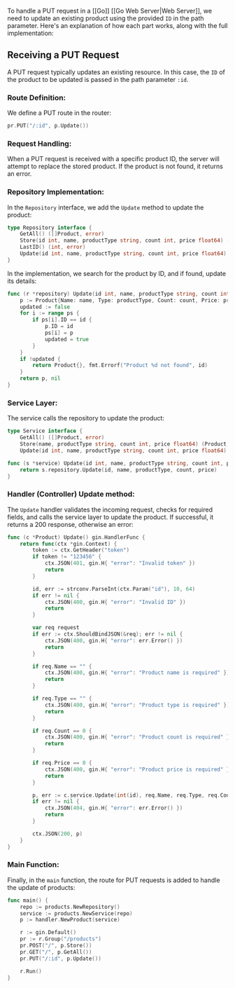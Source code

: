 To handle a PUT request in a [[Go]] [[Go Web Server|Web Server]], we need to update an existing product using the provided `ID` in the path parameter. Here's an explanation of how each part works, along with the full implementation:
## Receiving a PUT Request
A PUT request typically updates an existing resource. In this case, the `ID` of the product to be updated is passed in the path parameter `:id`.
### Route Definition:
We define a PUT route in the router:
```go
pr.PUT("/:id", p.Update())
```
### Request Handling:
When a PUT request is received with a specific product ID, the server will attempt to replace the stored product. If the product is not found, it returns an error.
### Repository Implementation:
In the `Repository` interface, we add the `Update` method to update the product:
```go
type Repository interface {
    GetAll() ([]Product, error)
    Store(id int, name, productType string, count int, price float64) (Product, error)
    LastID() (int, error)
    Update(id int, name, productType string, count int, price float64) (Product, error)
}
```
In the implementation, we search for the product by ID, and if found, update its details:
```go
func (r *repository) Update(id int, name, productType string, count int, price float64) (Product, error) {
    p := Product{Name: name, Type: productType, Count: count, Price: price}
    updated := false
    for i := range ps {
        if ps[i].ID == id {
            p.ID = id
            ps[i] = p
            updated = true
        }
    }
    if !updated {
        return Product{}, fmt.Errorf("Product %d not found", id)
    }
    return p, nil
}
```
### Service Layer:
The service calls the repository to update the product:
```go
type Service interface {
    GetAll() ([]Product, error)
    Store(name, productType string, count int, price float64) (Product, error)
    Update(id int, name, productType string, count int, price float64) (Product, error)
```
```go
func (s *service) Update(id int, name, productType string, count int, price float64) (Product, error) {
    return s.repository.Update(id, name, productType, count, price)
}
```
### Handler (Controller) Update method:
The `Update` handler validates the incoming request, checks for required fields, and calls the service layer to update the product. If successful, it returns a 200 response, otherwise an error:
```go
func (c *Product) Update() gin.HandlerFunc {
    return func(ctx *gin.Context) {
        token := ctx.GetHeader("token")
        if token != "123456" {
            ctx.JSON(401, gin.H{ "error": "Invalid token" })
            return
        }

        id, err := strconv.ParseInt(ctx.Param("id"), 10, 64)
        if err != nil {
            ctx.JSON(400, gin.H{ "error": "Invalid ID" })
            return
        }

        var req request
        if err := ctx.ShouldBindJSON(&req); err != nil {
            ctx.JSON(400, gin.H{ "error": err.Error() })
            return
        }

        if req.Name == "" {
            ctx.JSON(400, gin.H{ "error": "Product name is required" })
            return
        }

        if req.Type == "" {
            ctx.JSON(400, gin.H{ "error": "Product type is required" })
            return
        }

        if req.Count == 0 {
            ctx.JSON(400, gin.H{ "error": "Product count is required" })
            return
        }

        if req.Price == 0 {
            ctx.JSON(400, gin.H{ "error": "Product price is required" })
            return
        }

        p, err := c.service.Update(int(id), req.Name, req.Type, req.Count, req.Price)
        if err != nil {
            ctx.JSON(404, gin.H{ "error": err.Error() })
            return
        }

        ctx.JSON(200, p)
    }
}
```
### Main Function:
Finally, in the `main` function, the route for PUT requests is added to handle the update of products:
```go
func main() {
    repo := products.NewRepository()
    service := products.NewService(repo)
    p := handler.NewProduct(service)

    r := gin.Default()
    pr := r.Group("/products")
    pr.POST("/", p.Store())
    pr.GET("/", p.GetAll())
    pr.PUT("/:id", p.Update())

    r.Run()
}
```